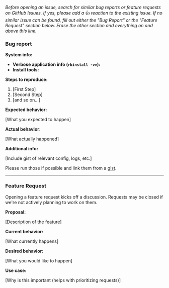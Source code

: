 _Before opening an issue, search for similar bug reports or feature requests on GitHub Issues. If yes, please add a_ 👍 _reaction to the existing issue. If no similar issue can be found, fill out either the "Bug Report" or the "Feature Request" section below. Erase the other section and everything on and above this line._

### Bug report

**System info:**

* **Verbose application info (`rbinstall -vv`):** 
* **Install tools:** 

**Steps to reproduce:**

1. [First Step]
2. [Second Step]
3. [and so on...]

**Expected behavior:**

[What you expected to happen]

**Actual behavior:**

[What actually happened]

**Additional info:**

[Include gist of relevant config, logs, etc.]

Please run those if possible and link them from a [gist](http://gist.github.com).

---

### Feature Request

Opening a feature request kicks off a discussion. Requests may be closed if we're not actively planning to work on them.

**Proposal:**

[Description of the feature]

**Current behavior:**

[What currently happens]

**Desired behavior:**

[What you would like to happen]

**Use case:**

[Why is this important (helps with prioritizing requests)]

